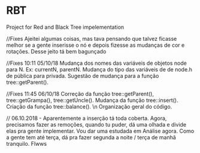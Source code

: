 # RBT
Project for Red and Black Tree impelementation


//Fixes
Ajeitei algumas coisas, mas tava pensando que talvez ficasse melhor se a gente inserisse o nó e depois fizesse as mudanças de cor e rotações. Desse jeito tá bem bagunçado

//Fixes 10:11 05/10/18
Mudança dos nomes das variáveis de objetos node para <nome>N. Ex: currentN, parentN.
Mudança do tipo das variáveis de de node.h de pública para privada.
Sugestão de mudança para a função tree::getParent().

//Fixes 11:45 06/10/18
Correção da função tree::getParent(), tree::getGrampa(), tree::getUncle(). 
Mudança da função tree::insert(). 
Criação da função tree::balance(). \n 
Organização geral do código.

// 06.10.2018 - Aparentemente a inserção tá toda coberta. Agora, precisamos fazer as remoções, quando tu puder, dá uma olhada e divide elas pra gente implementar. Vou dar uma estudada em Análise agora.
Como a gente tem até terça, dá pra fazer segunda a noite / terça de manhã tranquilo. Flwws
